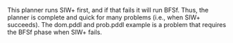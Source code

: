 This planner runs SIW+ first, and if that fails it will run
BFSf. Thus, the planner is complete and quick for many problems
(i.e., when SIW+ succeeds). The dom.pddl and prob.pddl example
is a problem that requires the BFSf phase when SIW+ fails.
